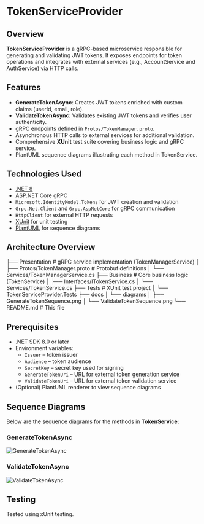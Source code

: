 # TokenServiceProvider

## Overview

**TokenServiceProvider** is a gRPC-based microservice responsible for generating and validating JWT tokens. It exposes endpoints for token operations and integrates with external services (e.g., AccountService and AuthService) via HTTP calls.

## Features

- **GenerateTokenAsync**: Creates JWT tokens enriched with custom claims (userId, email, role).
- **ValidateTokenAsync**: Validates existing JWT tokens and verifies user authenticity.
- gRPC endpoints defined in `Protos/TokenManager.proto`.
- Asynchronous HTTP calls to external services for additional validation.
- Comprehensive **XUnit** test suite covering business logic and gRPC service.
- PlantUML sequence diagrams illustrating each method in TokenService.

## Technologies Used

- [.NET 8](https://dotnet.microsoft.com/download)
- ASP.NET Core gRPC
- `Microsoft.IdentityModel.Tokens` for JWT creation and validation
- `Grpc.Net.Client` and `Grpc.AspNetCore` for gRPC communication
- `HttpClient` for external HTTP requests
- [XUnit](https://xunit.net/) for unit testing
- [PlantUML](https://plantuml.com/) for sequence diagrams

## Architecture Overview

├── Presentation                  # gRPC service implementation (TokenManagerService)
│   ├── Protos/TokenManager.proto # Protobuf definitions
│   └── Services/TokenManagerService.cs
├── Business                      # Core business logic (TokenService)
│   ├── Interfaces/ITokenService.cs
│   └── Services/TokenService.cs
├── Tests                         # XUnit test project
│   └── TokenServiceProvider.Tests
├── docs
│   └── diagrams
│       ├── GenerateTokenSequence.png
│       └── ValidateTokenSequence.png
└── README.md                     # This file

## Prerequisites

- .NET SDK 8.0 or later
- Environment variables:
  - `Issuer` – token issuer
  - `Audience` – token audience
  - `SecretKey` – secret key used for signing
  - `GenerateTokenUri` – URL for external token generation service
  - `ValidateTokenUri` – URL for external token validation service
- (Optional) PlantUML renderer to view sequence diagrams

## Sequence Diagrams

Below are the sequence diagrams for the methods in **TokenService**:

### GenerateTokenAsync
![GenerateTokenAsync](https://github.com/user-attachments/assets/28744c4b-e15a-4ce8-8a0f-e7bfd964093e)

### ValidateTokenAsync 
![ValidateTokenAsync](https://github.com/user-attachments/assets/3210df11-5f51-4334-9ad0-eec57121a879)

## Testing

Tested using xUnit testing.
